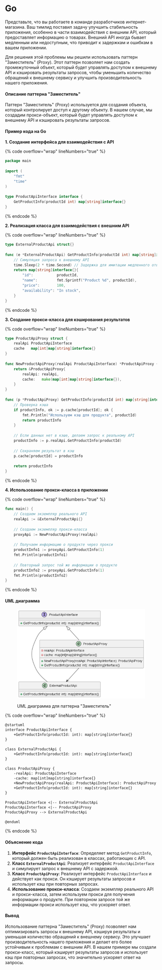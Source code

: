 # Go

Представьте, что вы работаете в команде разработчиков интернет-магазина. Ваш тимлид поставил задачу улучшить стабильность приложения, особенно в части взаимодействия с внешним API, который предоставляет информацию о товарах. Внешний API иногда бывает медленным или недоступным, что приводит к задержкам и ошибкам в вашем приложении.

Для решения этой проблемы мы решили использовать паттерн "Заместитель" (Proxy). Этот паттерн позволяет нам создать промежуточный объект, который будет управлять доступом к внешнему API и кэшировать результаты запросов, чтобы уменьшить количество обращений к внешнему сервису и улучшить производительность нашего приложения.

#### Описание паттерна "Заместитель"

Паттерн "Заместитель" (Proxy) используется для создания объекта, который контролирует доступ к другому объекту. В нашем случае, мы создадим прокси-объект, который будет управлять доступом к внешнему API и кэшировать результаты запросов.

#### Пример кода на Go

**1. Создание интерфейса для взаимодействия с API**

{% code overflow="wrap" lineNumbers="true" %}
```go
package main

import (
	"fmt"
	"time"
)

type ProductApiInterface interface {
	GetProductInfo(productId int) map[string]interface{}
}
```
{% endcode %}

**2. Реализация класса для взаимодействия с внешним API**

{% code overflow="wrap" lineNumbers="true" %}
```go
type ExternalProductApi struct{}

func (e *ExternalProductApi) GetProductInfo(productId int) map[string]interface{} {
	// Симуляция запроса к внешнему API
	time.Sleep(2 * time.Second) // Задержка для имитации медленного ответа
	return map[string]interface{}{
		"id":           productId,
		"name":         fmt.Sprintf("Product %d", productId),
		"price":        100,
		"availability": "In stock",
	}
}
```
{% endcode %}

**3. Создание прокси-класса для кэширования результатов**

{% code overflow="wrap" lineNumbers="true" %}
```go
type ProductApiProxy struct {
	realApi ProductApiInterface
	cache   map[int]map[string]interface{}
}

func NewProductApiProxy(realApi ProductApiInterface) *ProductApiProxy {
	return &ProductApiProxy{
		realApi: realApi,
		cache:   make(map[int]map[string]interface{}),
	}
}

func (p *ProductApiProxy) GetProductInfo(productId int) map[string]interface{} {
	// Проверка кэша
	if productInfo, ok := p.cache[productId]; ok {
		fmt.Println("Используем кэш для продукта", productId)
		return productInfo
	}

	// Если данных нет в кэше, делаем запрос к реальному API
	productInfo := p.realApi.GetProductInfo(productId)

	// Сохраняем результат в кэш
	p.cache[productId] = productInfo

	return productInfo
}
```
{% endcode %}

**4. Использование прокси-класса в приложении**

{% code overflow="wrap" lineNumbers="true" %}
```go
func main() {
	// Создаем экземпляр реального API
	realApi := &ExternalProductApi{}

	// Создаем экземпляр прокси-класса
	proxyApi := NewProductApiProxy(realApi)

	// Получаем информацию о продукте через прокси
	productInfo1 := proxyApi.GetProductInfo(1)
	fmt.Println(productInfo1)

	// Повторный запрос той же информации о продукте
	productInfo2 := proxyApi.GetProductInfo(1)
	fmt.Println(productInfo2)
}
```
{% endcode %}

#### UML диаграмма

<figure><img src="../../../../../.gitbook/assets/image.png" alt=""><figcaption><p>UML диаграмма для паттерна "Заместитель"</p></figcaption></figure>

{% code overflow="wrap" lineNumbers="true" %}
```plantuml
@startuml
interface ProductApiInterface {
    +GetProductInfo(productId: int): map[string]interface{}
}

class ExternalProductApi {
    +GetProductInfo(productId: int): map[string]interface{}
}

class ProductApiProxy {
    -realApi: ProductApiInterface
    -cache: map[int]map[string]interface{}
    +NewProductApiProxy(realApi: ProductApiInterface): ProductApiProxy
    +GetProductInfo(productId: int): map[string]interface{}
}

ProductApiInterface <|-- ExternalProductApi
ProductApiInterface <|-- ProductApiProxy
ProductApiProxy --> ExternalProductApi

@enduml
```
{% endcode %}

#### Объяснение кода

1. **Интерфейс `ProductApiInterface`**: Определяет метод `GetProductInfo`, который должен быть реализован в классах, работающих с API.
2. **Класс `ExternalProductApi`**: Реализует интерфейс `ProductApiInterface` и симулирует запрос к внешнему API с задержкой.
3. **Класс `ProductApiProxy`**: Реализует интерфейс `ProductApiInterface` и действует как прокси. Он кэширует результаты запросов и использует кэш при повторных запросах.
4. **Использование прокси-класса**: Создаем экземпляр реального API и прокси-класса, затем используем прокси для получения информации о продукте. При повторном запросе той же информации прокси использует кэш, что ускоряет ответ.

#### Вывод

Использование паттерна "Заместитель" (Proxy) позволяет нам оптимизировать запросы к внешнему API, кэшируя результаты и уменьшая количество обращений к внешнему сервису. Это улучшает производительность нашего приложения и делает его более устойчивым к проблемам с внешним API. В нашем примере мы создали прокси-класс, который кэширует результаты запросов и использует кэш при повторных запросах, что значительно ускоряет ответ на запросы.
